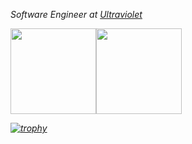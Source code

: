 <p><em>Software Engineer at <a href="https://ultraviolet.rs/">Ultraviolet  

<a href="https://www.adamalston.com/"><img height="137px" src="https://github-readme-stats.vercel.app/api?username=AryanGodara&hide_title=true&hide_border=true&show_icons=true&include_all_commits=true&count_private=true&line_height=21&text_color=000&icon_color=000&bg_color=0,ea6161,ffc64d,fffc4d,52fa5a&theme=graywhite" /><!-- wi*quL3fcV --><img height="137px" src="https://github-readme-stats.vercel.app/api/top-langs/?username=AryanGodara&hide=html&hide_title=true&hide_border=true&layout=compact&langs_count=6&exclude_repo=comp426,Redventures-Movie-Quotes&text_color=000&icon_color=fff&bg_color=0,52fa5a,4dfcff,c64dff&theme=graywhite" /></a>

[![trophy](https://github-profile-trophy.vercel.app/?username=AryanGodara)](https://github.com/AryanGodara/github-profile-trophy)
